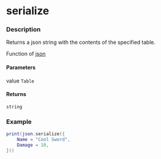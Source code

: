 # serialize

### Description

Returns a json string with the contents of the specified table.

Function of [json](../../)

#### Parameters

value `Table`

#### Returns

`string`

### Example

```lua
print(json.serialize({
    Name = "Cool Sword",
    Damage = 10,
}))
```
